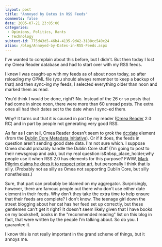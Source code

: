 ```yaml
---
layout: post
title: "Annoyed by Dates in RSS Feeds"
comments: false
date: 2005-07-21 23:05:00
categories:
 - Opinions, Politics, Rants
 - Technology
subtext-id: 775d43d5-46b4-4135-9d42-3188cc540c24
alias: /blog/Annoyed-by-Dates-in-RSS-Feeds.aspx
---
```



I've wanted to complain about this before, but I didn't. But then today I lost my Omea Reader database and had to start over with my RSS feeds.

I knew I was caught-up with my feeds as of about noon today, so after reloading my OPML file (you should always remember to keep a backup of that) and then sync-ing my feeds, I selected everything older than noon and marked them as read.

You'd think I would be done, right? No. Instead of the 26 or so posts that had come in since noon, there were more than 60 unread posts. The extra ones all had their dates set to the date when I sync-ed them.

Why? It turns out that it is caused in part by my reader ([Omea Reader](http://www.jetbrains.com/omea) 2.0 RC) and in part by people not generating very good RSS.

As far as I can tell, Omea Reader doesn't seem to grok the <dc:date> element (from the [Dublin Core Metadata Initiative](http://dublincore.org/)). Or if it does, the feeds in question aren't sending good date data. I'm not sure which. I suppose Omea should probably handle the Dublin Core stuff (I'm going to post to their newsgroup and ask), but my real question is&nbsp_place_holder;why people use it when RSS 2.0 has elements for this purpose? FWIW, [Mark Pilgrim claims he does it to respect prior art](http://diveintomark.org/archives/2003/06/21/history_of_rss_date_formats), but personally I think that is silly. (Probably not as silly as Omea not supporting Dublin Core, but silly nonetheless.)

Sure, that part can probably be blamed on my aggregator. Surprisingly, however, there are famous people out there who don't use either date element in their feeds. Why don't they take the extra time to help ensure that their feeds are complete? I don't know. The teenage girl down the street blogging about her cat has her feed set up correctly, but these gentlemen can't get it right? It doesn't seem likely given that I have books on my bookshelf, books in the "recommended reading" list on this blog in fact, that were written by the people I'm talking about. So do you. I guarantee it. 

I know this is not really important in the grand scheme of things, but it annoys me.
